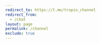 ```yaml
---
redirect_to: https://t.me/tropin_channel
redirect_from:
  - /chat
layout: page
permalink: /channel
exclude: true
---
```

